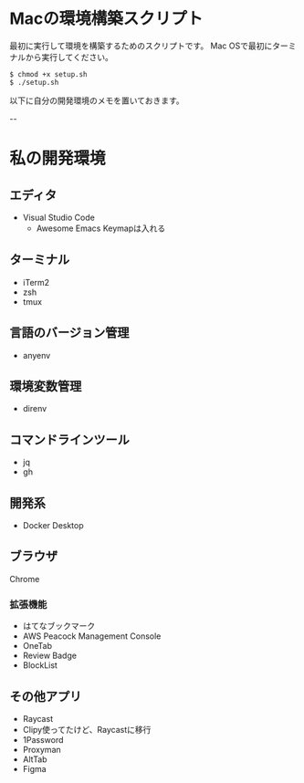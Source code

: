 # Macの環境構築スクリプト
最初に実行して環境を構築するためのスクリプトです。
Mac OSで最初にターミナルから実行してください。

```
$ chmod +x setup.sh
$ ./setup.sh
```

以下に自分の開発環境のメモを置いておきます。

--
# 私の開発環境

## エディタ
- Visual Studio Code
  - Awesome Emacs Keymapは入れる

## ターミナル
- iTerm2
- zsh
- tmux

## 言語のバージョン管理
- anyenv

## 環境変数管理
- direnv

## コマンドラインツール
- jq
- gh

## 開発系
- Docker Desktop

## ブラウザ
Chrome

### 拡張機能
- はてなブックマーク
- AWS Peacock Management Console
- OneTab
- Review Badge
- BlockList

## その他アプリ
- Raycast
 - Clipy使ってたけど、Raycastに移行
- 1Password
- Proxyman
- AltTab
- Figma
